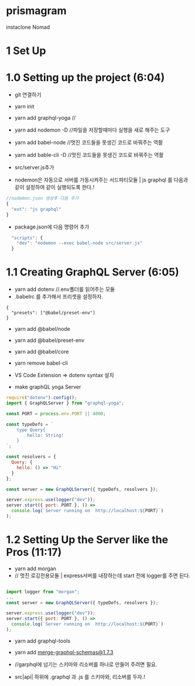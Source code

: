# prismagram

instaclone Nomad

# 1 Set Up

# 1.0 Setting up the project (6:04)

- git 연결하기
- yarn init
- yarn add graphql-yoga //
- yarn add nodemon -D //파일을 저장할때마다 실행을 새로 해주는 도구
- yarn add babel-node //멋진 코드들을 못생긴 코드로 바꿔주는 역활
- yarn add bable-cli -D //멋진 코드들을 못생긴 코드로 바꿔주는 역활

- src/server.js추가

- nodemon은 자동으로 서버를 가동시켜주는 서드파티모듈 | js graphql 를 다음과 같이 설정하여 같이 실행되도록 한다.!

```js
//nodemon.json 생성후 다음 추가
{
  "ext": "js graphql"
}

```

- package.json에 다음 명령어 추가

```js
  "scripts": {
    "dev": "nodemon --exec babel-node src/server.js"
  }
```

# 1.1 Creating GraphQL Server (6:05)

- yarn add dotenv //.env폴더를 읽어주는 모듈
- .babelrc 를 추가해서 프리셋을 설정하자.

```
{
  "presets": ["@babel/preset-env"]
}

```

- yarn add @babel/node
- yarn add @babel/preset-env
- yarn add @babel/core
- yarn remove babel-cli
- VS Code Extension => dotenv syntax 설치

- make graphQL yoga Server

```js
require("dotenv").config();
import { GraphQLServer } from "graphql-yoga";

const PORT = process.env.PORT || 4000;

const typeDefs = `
    type Query{
        hello: String!
    }
`;

const resolvers = {
  Query: {
    hello: () => "Hi"
  }
};

const server = new GraphQLServer({ typeDefs, resolvers });

server.express.use(logger("dev"));
server.start({ port: PORT }, () =>
  console.log(`Server running on  http://localhost:${PORT}`)
);
```

# 1.2 Setting Up the Server like the Pros (11:17)

- yarn add morgan
- // 멋진 로깅전용모듈 | express서버를 내장하는데 start 전에 logger를 주면 된다.

```js

import logger from "morgan";
...
const server = new GraphQLServer({ typeDefs, resolvers });

server.express.use(logger("dev"));
server.start({ port: PORT }, () =>
  console.log(`Server running on  http://localhost:${PORT}`)
);
```

- yarn add graphql-tools
- yarn add merge-graphql-schemas@1.7.3
- //garphql에 넘기는 스키마와 리소버를 하나로 만들어 주려면 필요.

- src|api| 하위에 .graphql 과 .js 를 스키마와, 리소버를 두자.!
